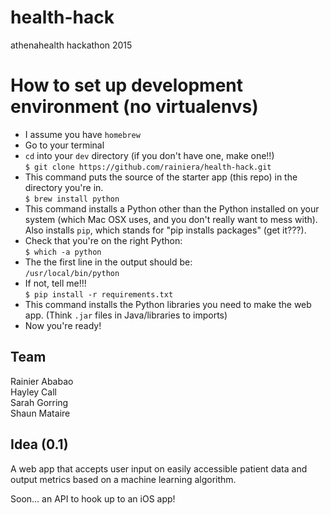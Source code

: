 # health-hack
athenahealth hackathon 2015

# How to set up development environment (no virtualenvs)

- I assume you have `homebrew`  
- Go to your terminal  
- `cd` into your `dev` directory (if you don't have one, make one!!)  
`$ git clone https://github.com/rainiera/health-hack.git`  
- This command puts the source of the starter app (this repo) in the directory you're in.  
`$ brew install python`  
- This command installs a Python other than the Python installed on your system (which Mac OSX uses, and you don't really want to mess with). Also installs `pip`, which stands for "pip installs packages" (get it???).  
- Check that you're on the right Python:   
`$ which -a python`  
- The the first line in the output should be:  
`/usr/local/bin/python`
- If not, tell me!!!  
`$ pip install -r requirements.txt`  
- This command installs the Python libraries you need to make the web app. (Think `.jar` files in Java/libraries to imports)
- Now you're ready!


## Team
Rainier Ababao  
Hayley Call  
Sarah Gorring  
Shaun Mataire

## Idea (0.1)
A web app that accepts user input on easily accessible patient data and output metrics based on a machine learning algorithm.

Soon... an API to hook up to an iOS app!


